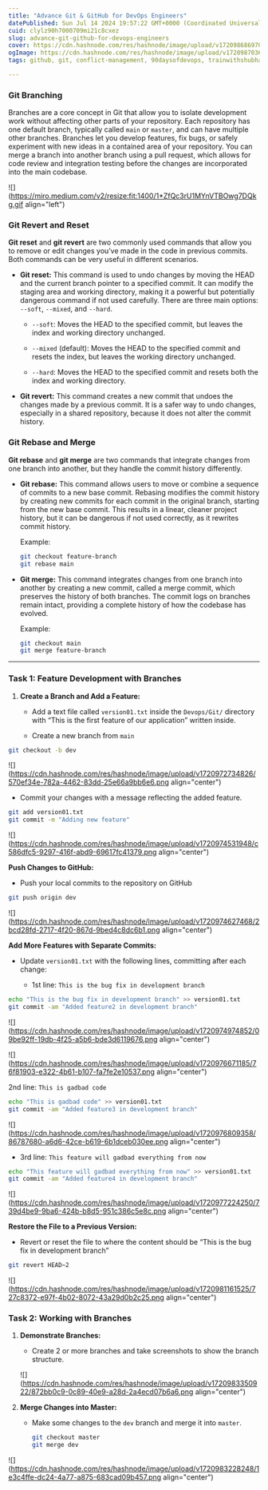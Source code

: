 ```yaml
---
title: "Advance Git & GitHub for DevOps Engineers"
datePublished: Sun Jul 14 2024 19:57:22 GMT+0000 (Coordinated Universal Time)
cuid: clylz90h7000709mi21c8cxez
slug: advance-git-github-for-devops-engineers
cover: https://cdn.hashnode.com/res/hashnode/image/upload/v1720986869702/69e39486-89a3-4164-8378-a55c9fae1d79.png
ogImage: https://cdn.hashnode.com/res/hashnode/image/upload/v1720987036144/c4d5c8c8-7b85-47b3-9468-80ec8861ceab.png
tags: github, git, conflict-management, 90daysofdevops, trainwithshubham, branching-strategies

---
```


### Git Branching

Branches are a core concept in Git that allow you to isolate development work without affecting other parts of your repository. Each repository has one default branch, typically called `main` or `master`, and can have multiple other branches. Branches let you develop features, fix bugs, or safely experiment with new ideas in a contained area of your repository. You can merge a branch into another branch using a pull request, which allows for code review and integration testing before the changes are incorporated into the main codebase.

![](https://miro.medium.com/v2/resize:fit:1400/1*ZfQc3rU1MYnVTBOwg7DQkg.gif align="left")

### Git Revert and Reset

**Git reset** and **git revert** are two commonly used commands that allow you to remove or edit changes you’ve made in the code in previous commits. Both commands can be very useful in different scenarios.

* **Git reset:** This command is used to undo changes by moving the HEAD and the current branch pointer to a specified commit. It can modify the staging area and working directory, making it a powerful but potentially dangerous command if not used carefully. There are three main options: `--soft`, `--mixed`, and `--hard`.
    
    * `--soft`: Moves the HEAD to the specified commit, but leaves the index and working directory unchanged.
        
    * `--mixed` (default): Moves the HEAD to the specified commit and resets the index, but leaves the working directory unchanged.
        
    * `--hard`: Moves the HEAD to the specified commit and resets both the index and working directory.
        
* **Git revert:** This command creates a new commit that undoes the changes made by a previous commit. It is a safer way to undo changes, especially in a shared repository, because it does not alter the commit history.
    

### Git Rebase and Merge

**Git rebase** and **git merge** are two commands that integrate changes from one branch into another, but they handle the commit history differently.

* **Git rebase:** This command allows users to move or combine a sequence of commits to a new base commit. Rebasing modifies the commit history by creating new commits for each commit in the original branch, starting from the new base commit. This results in a linear, cleaner project history, but it can be dangerous if not used correctly, as it rewrites commit history.
    
    Example:
    
    ```bash
    git checkout feature-branch
    git rebase main
    ```
    
* **Git merge:** This command integrates changes from one branch into another by creating a new commit, called a merge commit, which preserves the history of both branches. The commit logs on branches remain intact, providing a complete history of how the codebase has evolved.
    
    Example:
    
    ```bash
    git checkout main
    git merge feature-branch
    ```
    

---

### Task 1: Feature Development with Branches

1. **Create a Branch and Add a Feature:**
    
    * Add a text file called `version01.txt` inside the `Devops/Git/` directory with “This is the first feature of our application” written inside.
        
    * Create a new branch from `main`
        

```bash
git checkout -b dev
```

![](https://cdn.hashnode.com/res/hashnode/image/upload/v1720972734826/570ef34e-782a-4462-83dd-25e66a9bb6e6.png align="center")

* Commit your changes with a message reflecting the added feature.
    

```bash
git add version01.txt
git commit -m "Adding new feature"
```

![](https://cdn.hashnode.com/res/hashnode/image/upload/v1720974531948/c586dfc5-9297-416f-abd9-69617fc41379.png align="center")

**Push Changes to GitHub:**

* Push your local commits to the repository on GitHub
    

```bash
git push origin dev
```

![](https://cdn.hashnode.com/res/hashnode/image/upload/v1720974627468/2bcd28fd-2717-4f20-867d-9bed4c8dc6b1.png align="center")

**Add More Features with Separate Commits:**

* Update `version01.txt` with the following lines, committing after each change:
    
    * 1st line: `This is the bug fix in development branch`
        

```bash
echo "This is the bug fix in development branch" >> version01.txt
git commit -am "Added feature2 in development branch"
```

![](https://cdn.hashnode.com/res/hashnode/image/upload/v1720974974852/09be92ff-19db-4f25-a5b6-bde3d6119676.png align="center")

![](https://cdn.hashnode.com/res/hashnode/image/upload/v1720976671185/76f81903-e322-4b61-b107-fa7fe2e10537.png align="center")

2nd line: `This is gadbad code`

```bash
echo "This is gadbad code" >> version01.txt
git commit -am "Added feature3 in development branch"
```

![](https://cdn.hashnode.com/res/hashnode/image/upload/v1720976809358/86787680-a6d6-42ce-b619-6b1dceb030ee.png align="center")

* 3rd line: `This feature will gadbad everything from now`
    

```bash
echo "This feature will gadbad everything from now" >> version01.txt
git commit -am "Added feature4 in development branch"
```

![](https://cdn.hashnode.com/res/hashnode/image/upload/v1720977224250/739d4be9-9ba6-424b-b8d5-951c386c5e8c.png align="center")

**Restore the File to a Previous Version:**

* Revert or reset the file to where the content should be “This is the bug fix in development branch”
    

```bash
git revert HEAD~2
```

![](https://cdn.hashnode.com/res/hashnode/image/upload/v1720981161525/727c8372-e97f-4b02-8072-43a29d0b2c25.png align="center")

### Task 2: Working with Branches

1. **Demonstrate Branches:**
    
    * Create 2 or more branches and take screenshots to show the branch structure.
        
    
    ![](https://cdn.hashnode.com/res/hashnode/image/upload/v1720983350922/872bb0c9-0c89-40e9-a28d-2a4ecd07b6a6.png align="center")
    
2. **Merge Changes into Master:**
    
    * Make some changes to the `dev` branch and merge it into `master`.
        
        ```bash
        git checkout master
        git merge dev
        ```
        

![](https://cdn.hashnode.com/res/hashnode/image/upload/v1720983228248/1e3c4ffe-dc24-4a77-a875-683cad09b457.png align="center")